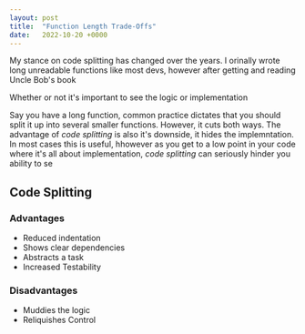 ```yaml
---
layout: post
title:  "Function Length Trade-Offs"
date:   2022-10-20 +0000
---
```


My stance on code splitting has changed over the years. I orinally wrote long unreadable functions like most devs, however after getting and reading Uncle Bob's book

Whether or not it's important to see the logic or implementation

Say you have a long function, common practice dictates that you should split it up into several smaller functions. However, it cuts both ways. The advantage of *code splitting* is also it's downside, it hides the implemntation. In most cases this is useful, hhowever as you get to a low point in your code where it's all about implementation, *code splitting* can seriously hinder you ability to se

## Code Splitting

### Advantages

- Reduced indentation
- Shows clear dependencies
- Abstracts a task
- Increased Testability

### Disadvantages

- Muddies the logic
- Reliquishes Control
